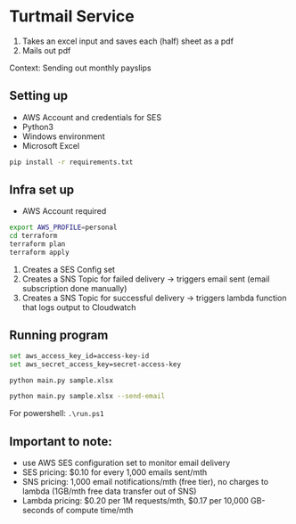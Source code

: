 # Turtmail Service

1. Takes an excel input and saves each (half) sheet as a pdf
2. Mails out pdf

Context: Sending out monthly payslips

## Setting up
- AWS Account and credentials for SES
- Python3 
- Windows environment
- Microsoft Excel

```bash
pip install -r requirements.txt
```

## Infra set up
- AWS Account required
```bash
export AWS_PROFILE=personal
cd terraform
terraform plan
terraform apply
```
1. Creates a SES Config set
2. Creates a SNS Topic for failed delivery -> triggers email sent (email subscription done manually)
3. Creates a SNS Topic for successful delivery -> triggers lambda function that logs output to Cloudwatch

## Running program
```bash
set aws_access_key_id=access-key-id
set aws_secret_access_key=secret-access-key

python main.py sample.xlsx

python main.py sample.xlsx --send-email
```
For powershell: `.\run.ps1`

## Important to note:
- use AWS SES configuration set to monitor email delivery
- SES pricing: $0.10 for every 1,000 emails sent/mth
- SNS pricing: 1,000 email notifications/mth (free tier), no charges to lambda (1GB/mth free data transfer out of SNS)
- Lambda pricing: $0.20 per 1M requests/mth, $0.17 per 10,000 GB-seconds of compute time/mth